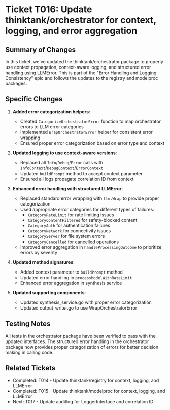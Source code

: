 # Ticket T016: Update thinktank/orchestrator for context, logging, and error aggregation

## Summary of Changes
In this ticket, we've updated the thinktank/orchestrator package to properly use context propagation, context-aware logging, and structured error handling using LLMError. This is part of the "Error Handling and Logging Consistency" epic and follows the updates to the registry and modelproc packages.

## Specific Changes

1. **Added error categorization helpers**:
   - Created `CategorizeOrchestratorError` function to map orchestrator errors to LLM error categories
   - Implemented `WrapOrchestratorError` helper for consistent error wrapping
   - Ensured proper error categorization based on error type and context

2. **Updated logging to use context-aware versions**:
   - Replaced all `Info`/`Debug`/`Error` calls with `InfoContext`/`DebugContext`/`ErrorContext`
   - Updated `buildPrompt` method to accept context parameter
   - Ensured all logs propagate correlation ID from context

3. **Enhanced error handling with structured LLMError**:
   - Replaced standard error wrapping with `llm.Wrap` to provide proper categorization
   - Used appropriate error categories for different types of failures:
     - `CategoryRateLimit` for rate limiting issues
     - `CategoryContentFiltered` for safety-blocked content
     - `CategoryAuth` for authentication failures
     - `CategoryNetwork` for connectivity issues
     - `CategoryServer` for file system errors
     - `CategoryCancelled` for cancelled operations
   - Improved error aggregation in `handleProcessingOutcome` to prioritize errors by severity

4. **Updated method signatures**:
   - Added context parameter to `buildPrompt` method
   - Updated error handling in `processModelWithRateLimit`
   - Enhanced error aggregation in synthesis service

5. **Updated supporting components**:
   - Updated synthesis_service.go with proper error categorization
   - Updated output_writer.go to use WrapOrchestratorError

## Testing Notes
All tests in the orchestrator package have been verified to pass with the updated interfaces. The structured error handling in the orchestrator package now provides proper categorization of errors for better decision making in calling code.

## Related Tickets
- Completed: T014 - Update thinktank/registry for context, logging, and LLMError
- Completed: T015 - Update thinktank/modelproc for context, logging, and LLMError
- Next: T017 - Update auditlog for LoggerInterface and correlation ID
